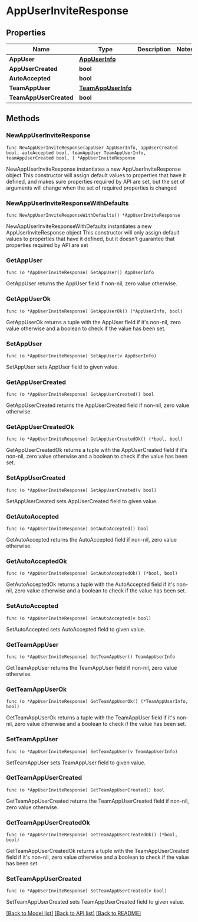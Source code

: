 # AppUserInviteResponse

## Properties

Name | Type | Description | Notes
------------ | ------------- | ------------- | -------------
**AppUser** | [**AppUserInfo**](AppUserInfo.md) |  | 
**AppUserCreated** | **bool** |  | 
**AutoAccepted** | **bool** |  | 
**TeamAppUser** | [**TeamAppUserInfo**](TeamAppUserInfo.md) |  | 
**TeamAppUserCreated** | **bool** |  | 

## Methods

### NewAppUserInviteResponse

`func NewAppUserInviteResponse(appUser AppUserInfo, appUserCreated bool, autoAccepted bool, teamAppUser TeamAppUserInfo, teamAppUserCreated bool, ) *AppUserInviteResponse`

NewAppUserInviteResponse instantiates a new AppUserInviteResponse object
This constructor will assign default values to properties that have it defined,
and makes sure properties required by API are set, but the set of arguments
will change when the set of required properties is changed

### NewAppUserInviteResponseWithDefaults

`func NewAppUserInviteResponseWithDefaults() *AppUserInviteResponse`

NewAppUserInviteResponseWithDefaults instantiates a new AppUserInviteResponse object
This constructor will only assign default values to properties that have it defined,
but it doesn't guarantee that properties required by API are set

### GetAppUser

`func (o *AppUserInviteResponse) GetAppUser() AppUserInfo`

GetAppUser returns the AppUser field if non-nil, zero value otherwise.

### GetAppUserOk

`func (o *AppUserInviteResponse) GetAppUserOk() (*AppUserInfo, bool)`

GetAppUserOk returns a tuple with the AppUser field if it's non-nil, zero value otherwise
and a boolean to check if the value has been set.

### SetAppUser

`func (o *AppUserInviteResponse) SetAppUser(v AppUserInfo)`

SetAppUser sets AppUser field to given value.


### GetAppUserCreated

`func (o *AppUserInviteResponse) GetAppUserCreated() bool`

GetAppUserCreated returns the AppUserCreated field if non-nil, zero value otherwise.

### GetAppUserCreatedOk

`func (o *AppUserInviteResponse) GetAppUserCreatedOk() (*bool, bool)`

GetAppUserCreatedOk returns a tuple with the AppUserCreated field if it's non-nil, zero value otherwise
and a boolean to check if the value has been set.

### SetAppUserCreated

`func (o *AppUserInviteResponse) SetAppUserCreated(v bool)`

SetAppUserCreated sets AppUserCreated field to given value.


### GetAutoAccepted

`func (o *AppUserInviteResponse) GetAutoAccepted() bool`

GetAutoAccepted returns the AutoAccepted field if non-nil, zero value otherwise.

### GetAutoAcceptedOk

`func (o *AppUserInviteResponse) GetAutoAcceptedOk() (*bool, bool)`

GetAutoAcceptedOk returns a tuple with the AutoAccepted field if it's non-nil, zero value otherwise
and a boolean to check if the value has been set.

### SetAutoAccepted

`func (o *AppUserInviteResponse) SetAutoAccepted(v bool)`

SetAutoAccepted sets AutoAccepted field to given value.


### GetTeamAppUser

`func (o *AppUserInviteResponse) GetTeamAppUser() TeamAppUserInfo`

GetTeamAppUser returns the TeamAppUser field if non-nil, zero value otherwise.

### GetTeamAppUserOk

`func (o *AppUserInviteResponse) GetTeamAppUserOk() (*TeamAppUserInfo, bool)`

GetTeamAppUserOk returns a tuple with the TeamAppUser field if it's non-nil, zero value otherwise
and a boolean to check if the value has been set.

### SetTeamAppUser

`func (o *AppUserInviteResponse) SetTeamAppUser(v TeamAppUserInfo)`

SetTeamAppUser sets TeamAppUser field to given value.


### GetTeamAppUserCreated

`func (o *AppUserInviteResponse) GetTeamAppUserCreated() bool`

GetTeamAppUserCreated returns the TeamAppUserCreated field if non-nil, zero value otherwise.

### GetTeamAppUserCreatedOk

`func (o *AppUserInviteResponse) GetTeamAppUserCreatedOk() (*bool, bool)`

GetTeamAppUserCreatedOk returns a tuple with the TeamAppUserCreated field if it's non-nil, zero value otherwise
and a boolean to check if the value has been set.

### SetTeamAppUserCreated

`func (o *AppUserInviteResponse) SetTeamAppUserCreated(v bool)`

SetTeamAppUserCreated sets TeamAppUserCreated field to given value.



[[Back to Model list]](../README.md#documentation-for-models) [[Back to API list]](../README.md#documentation-for-api-endpoints) [[Back to README]](../README.md)


